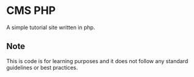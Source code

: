 # CMS PHP
A simple tutorial site written in php.

## Note
This is code is for learning purposes and it does not follow any standard guidelines or best practices. 